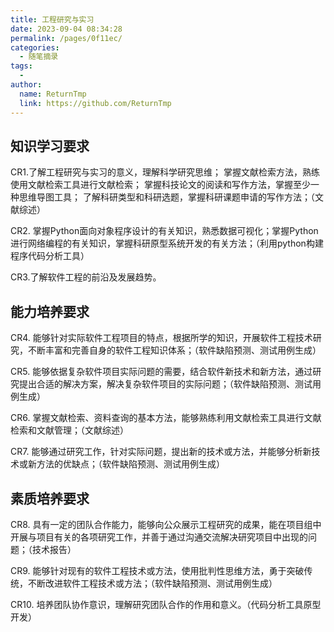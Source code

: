 ```yaml
---
title: 工程研究与实习
date: 2023-09-04 08:34:28
permalink: /pages/0f11ec/
categories:
  - 随笔摘录
tags:
  - 
author: 
  name: ReturnTmp
  link: https://github.com/ReturnTmp
---
```




## 知识学习要求

CR1.了解工程研究与实习的意义，理解科学研究思维； 掌握文献检索方法，熟练使用文献检索工具进行文献检索； 掌握科技论文的阅读和写作方法，掌握至少一种思维导图工具； 了解科研类型和科研选题，掌握科研课题申请的写作方法；（文献综述）

CR2. 掌握Python面向对象程序设计的有关知识，熟悉数据可视化；掌握Python进行网络编程的有关知识，掌握科研原型系统开发的有关方法；（利用python构建程序代码分析工具）

CR3.了解软件工程的前沿及发展趋势。



## 能力培养要求

CR4. 能够针对实际软件工程项目的特点，根据所学的知识，开展软件工程技术研究，不断丰富和完善自身的软件工程知识体系；（软件缺陷预测、测试用例生成）

CR5. 能够依据复杂软件项目实际问题的需要，结合软件新技术和新方法，通过研究提出合适的解决方案，解决复杂软件项目的实际问题；（软件缺陷预测、测试用例生成）

CR6. 掌握文献检索、资料查询的基本方法，能够熟练利用文献检索工具进行文献检索和文献管理；（文献综述）

CR7. 能够通过研究工作，针对实际问题，提出新的技术或方法，并能够分析新技术或新方法的优缺点；（软件缺陷预测、测试用例生成）



## 素质培养要求

CR8. 具有一定的团队合作能力，能够向公众展示工程研究的成果，能在项目组中开展与项目有关的各项研究工作，并善于通过沟通交流解决研究项目中出现的问题；（技术报告）

CR9. 能够针对现有的软件工程技术或方法，使用批判性思维方法，勇于突破传统，不断改进软件工程技术或方法；（软件缺陷预测、测试用例生成）

CR10. 培养团队协作意识，理解研究团队合作的作用和意义。（代码分析工具原型开发）